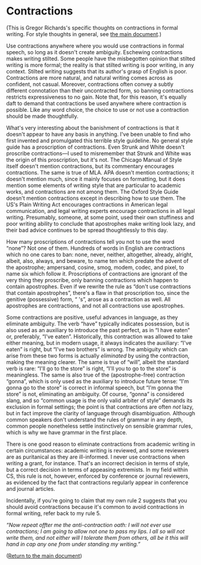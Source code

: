 # Contractions

(This is Gregor Richards's specific thoughts on contractions in formal writing.
For style thoughts in general, see [the main document](STYLE.md).)

Use contractions anywhere where you would use contractions in formal speech, so
long as it doesn't create ambiguity. Eschewing contractions makes writing
stilted. Some people have the misbegotten opinion that stilted writing is more
formal; the reality is that stilted writing is poor writing, in any context.
Stilted writing suggests that its author's grasp of English is poor.
Contractions are more natural, and natural writing comes across as confident,
not casual. Moreover, contractions often convey a subtly different connotation
than their uncontracted form, so banning contractions restricts expressiveness
to no gain. Note that, for this reason, it's equally daft to demand that
contractions be used anywhere where contraction is possible. Like any word
choice, the choice to use or not use a contraction should be made thoughtfully.

What's very interesting about the banishment of contractions is that it
doesn't appear to have any basis in anything. I've been unable to find who
first invented and promulgated this terrible style guideline. No general style
guide has a proscription of contractions. Even Strunk and White doesn't
proscribe contractions—I used to misremember that Strunk and White was the
origin of this proscription, but it's not. The Chicago Manual of Style itself
doesn't mention contractions, but its commentary encourages contractions. The
same is true of MLA. APA doesn't mention contractions; it doesn't mention much,
since it mainly focuses on formatting, but it does mention some elements of
writing style that are particular to academic works, and contractions are not
among them. The Oxford Style Guide doesn't mention contractions except in
describing how to use them. The US's Plain Writing Act encourages contractions
in American legal communication, and legal writing experts encourage
contractions in all legal writing. Presumably, someone, at some point, used
their own stuffiness and poor writing ability to conclude that apostrophes make
writing look lazy, and their bad advice continues to be spread thoughtlessly to
this day.

How many proscriptions of contractions tell you not to use the word “none”? Not
one of them. Hundreds of words in English are contractions which no one cares
to ban: none, never, neither, altogether, already, alright, albeit, also,
always, and beware, to name ten which predate the advent of the apostrophe;
ampersand, cosine, smog, modem, codec, and pixel, to name six which follow it.
Proscriptions of contractions are ignorant of the very thing they proscribe,
only banning contractions which happen to contain apostrophes. Even if we
rewrite the rule as “don't use contractions that contain apostrophes”, there's
a flaw in that proscription too, since the genitive (possessive) form, “ 's”,
arose as a contraction as well. All apostrophes are contractions, and not all
contractions use apostrophes.

Some contractions are positive, useful advances in language, as they eliminate
ambiguity. The verb “have” typically indicates possession, but is also used
as an auxiliary to introduce the past perfect, as in “I have eaten” or,
preferably, “I've eaten”. Historically, this contraction was allowed to take
either meaning, but in modern usage, it always indicates the auxiliary: “I've
eaten” is right, but “I've two brothers” is wrong. The ambiguity which can
arise from these two forms is actually *eliminated* by using the contraction,
making the meaning clearer. The same is true of “will”, albeit the standard
verb is rare: “I'll go to the store” is right, “I'll you to go to the store” is
meaningless. The same is also true of the (apostrophe-free) contraction
“gonna”, which is only used as the auxiliary to introduce future tense: “I'm
gonna go to the store” is correct in informal speech, but “I'm gonna the store”
is not, eliminating an ambiguity. Of course, “gonna” is considered slang, and
so “common usage is the only valid arbiter of style” demands its exclusion in
formal settings; the point is that contractions are often *not* lazy, but in
fact improve the clarity of language through disambiguation. Although common
speakers don't understand the rules of grammar in any depth, common people
nonetheless settle instinctively on sensible grammar rules, which is why we
have grammar in the first place.

There is one good reason to eliminate contractions from academic writing in
certain circumstances: academic writing is reviewed, and some reviewers are as
puritanical as they are ill-informed. I never use contractions when writing a
grant, for instance. That's an incorrect decision in terms of style, but a
correct decision in terms of appeasing extremists. In my field within CS, this
rule is not, however, enforced by conference or journal reviewers, as evidenced
by the fact that contractions regularly appear in conference and journal
articles.

Incidentally, if you're going to claim that my own rule 2 suggests that you
should avoid contractions because it's common to avoid contractions in formal
writing, refer back to my rule 5.

*“Now repeat offter me the anti-contraction oath: I will not ever use
contractions; I am going to allow not one to pass my lips. I all so will not
write them, and not either will I tolerate them from others, all be it this
will hand in cap any one from under standing my writing.”*

([Return to the main document](STYLE.md))
